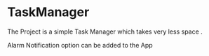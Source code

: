 # TaskManager

The Project is a simple Task Manager which takes very less space .

Alarm Notification option can be added to the App
